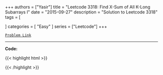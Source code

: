 
+++
authors = ["Yasir"]
title = "Leetcode 3318: Find X-Sum of All K-Long Subarrays I"
date = "2015-09-27"
description = "Solution to Leetcode 3318"
tags = [
    
]
categories = [
    "Easy"
]
series = ["Leetcode"]
+++



[`Problem Link`](https://leetcode.com/problems/find-x-sum-of-all-k-long-subarrays-i/description/)

---

**Code:**

{{< highlight html >}}

{{< /highlight >}}


